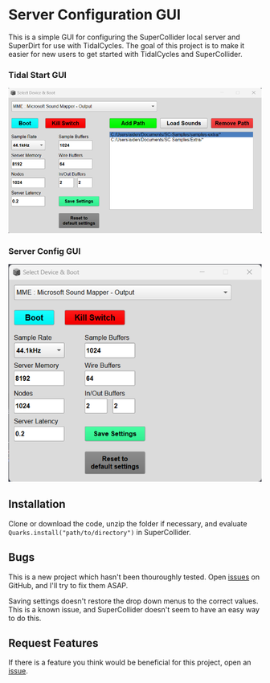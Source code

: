 # Server Configuration GUI

This is a simple GUI for configuring the SuperCollider local server and SuperDirt for use with TidalCycles. The goal of this project is to make it easier for new users to get started with TidalCycles and SuperCollider.

### Tidal Start GUI
![](tidalgui.png)

### Server Config GUI
![](servergui.png)

## Installation

Clone or download the code, unzip the folder if necessary, and evaluate `Quarks.install("path/to/directory")` in SuperCollider.

## Bugs

This is a new project which hasn't been thouroughly tested. Open [issues](https://github.com/intothebeans/SC-ServerConfigGUI/issues) on GitHub, and I'll try to fix them ASAP.

Saving settings doesn't restore the drop down menus to the correct values. This is a known issue, and SuperCollider doesn't seem to have an easy way to do this.

## Request Features

If there is a feature you think would be beneficial for this project, open an [issue](https://github.com/intothebeans/SC-ServerConfigGUI/issues).
